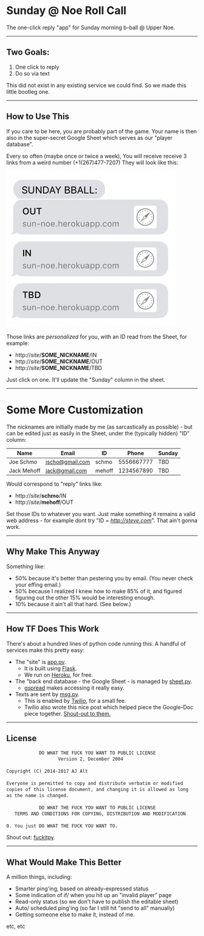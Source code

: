 
# Sunday @ Noe Roll Call
The one-click reply "app" for Sunday morning b-ball @ Upper Noe.

---
## Two Goals:

1. One click to reply
2. Do so via text

This did not exist in any existing service we could find.
So we made this little bootleg one.

---
## How to Use This

If you care to be here, you are probably part of the game.
Your name is then also in the super-secret Google Sheet which serves as our "player database".

Every so often (maybe once or twice a week), 
You will receive receive 3 links from a weird number (+1(267)477-7207)
They will look like this:

![txts](txt.png)

Those links are *personalized* for you, with an ID read from the Sheet, for example:

* http://*site*/**SOME_NICKNAME**/IN
* http://*site*/**SOME_NICKNAME**/OUT
* http://*site*/**SOME_NICKNAME**/TBD

Just click on one.  It'll update the "Sunday" column in the sheet.

---
# Some More Customization

The nicknames are initially made by me (as sarcastically as possible) -
but can be edited just as easily in the Sheet, under the (typically hidden) "ID" column:

Name         |  Email           |  ID    | Phone      | Sunday |
-----------  |  --------------  | -----  | ---------- | --- |
Joe Schmo    | jscho@gmail.com  | schmo  | 5556667777 | TBD |
Jack Mehoff  | jack@gmail.com   | mehoff | 1234567890 | TBD |

Would correspond to "reply" links like:

* http://*site*/**schmo**/IN
* http://*site*/**mehoff**/OUT

Set those IDs to whatever you want.
Just make something it remains a valid web address - for example dont try "ID = *http://steve.com*".
That ain't gonna work.

---
## Why Make This Anyway

Something like:

* 50% because it's better than pestering you by email.  (You never check your effing email.)
* 50% because I realized I knew how to make 85% of it, and figured figuring out the other 15% would be interesting enough.
* 10% because it ain't all that hard.  (See below.)

---
## How TF Does This Work

There's about a hundred lines of python code running this.
A handful of services make this pretty easy:

* The "site" is [app.py](app.py).
  * It is built using [Flask](http://flask.pocoo.org/).
  * We run on [Heroku](https://www.heroku.com), for free.
* The "back end database - the Google Sheet - is managed by [sheet.py](sheet.py).
  * [gspread](https://github.com/burnash/gspread) makes accessing it really easy.
* Texts are sent by [msg.py](msg.py).
  * This is enabled by [Twilio](https://www.twilio.com/), for a small fee.
  * Twilio also wrote this nice post which helped piece the Google-Doc piece together. [Shout-out to them.](https://www.twilio.com/blog/2017/02/an-easy-way-to-read-and-write-to-a-google-spreadsheet-in-python.html)

---
## License
                DO WHAT THE FUCK YOU WANT TO PUBLIC LICENSE
                       Version 2, December 2004

	Copyright (C) 2014-2017 AJ Alt

	Everyone is permitted to copy and distribute verbatim or modified
	copies of this license document, and changing it is allowed as long
	as the name is changed.

                DO WHAT THE FUCK YOU WANT TO PUBLIC LICENSE
       TERMS AND CONDITIONS FOR COPYING, DISTRIBUTION AND MODIFICATION

 	0. You just DO WHAT THE FUCK YOU WANT TO.

Shout out: [fuckitpy](https://github.com/ajalt/fuckitpy).

---
## What Would Make This Better

A million things, including:

* Smarter ping'ing, based on already-expressed status
* Some indication of if/ when you hit up an "invalid player" page
* Read-only status (so we don't have to publish the editable sheet)
* Auto/ scheduled ping'ing (so far I still hit "send to all" manually)
* Getting someone else to make it, instead of me.

etc, etc

